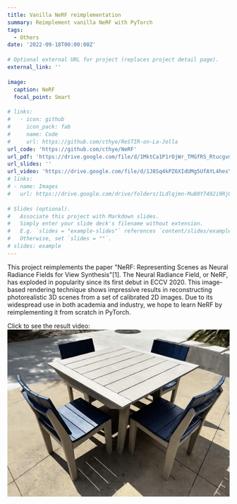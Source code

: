 ```yaml
---
title: Vanilla NeRF reimplementation
summary: Reimplement vanilla NeRF with PyTorch
tags:
  - Others
date: '2022-09-18T00:00:00Z'

# Optional external URL for project (replaces project detail page).
external_link: ''

image:
  caption: NeRF
  focal_point: Smart

# links:
#   - icon: github
#     icon_pack: fab
#     name: Code
#     url: https://github.com/cthye/ReSTIR-on-La-Jolla
url_code: 'https://github.com/cthye/NeRF'
url_pdf: 'https://drive.google.com/file/d/1MktCa1P1rOjWr_TMGfRS_Rtucgvmptyk/view?usp=sharing'
url_slides: ''
url_video: 'https://drive.google.com/file/d/1J8Sq4kPZ6XIdUMg5UfAYL4hesYGfC1gF/view?usp=sharing'
# links:
# - name: Images
#   url: https://drive.google.com/drive/folders/1Ldlqjmn-Mu80Y7492i9RjOTkFNoU9VAF?usp=sharing

# Slides (optional).
#   Associate this project with Markdown slides.
#   Simply enter your slide deck's filename without extension.
#   E.g. `slides = "example-slides"` references `content/slides/example-slides.md`.
#   Otherwise, set `slides = ""`.
# slides: example
---
```


This project reimplements the paper "NeRF: Representing Scenes as Neural Radiance Fields for View Synthesis"[1]. The Neural Radiance Field, or NeRF, has exploded in popularity since its first debut in ECCV 2020. This image-based rendering technique shows impressive results in reconstructing photorealistic 3D scenes from a set of calibrated 2D images. Due to its widespread use in both academia and industry, we hope to learn NeRF by reimplementing it from scratch in PyTorch.

Click to see the result video:
[![IMAGE ALT TEXT HERE](featured.png)](https://drive.google.com/file/d/1J8Sq4kPZ6XIdUMg5UfAYL4hesYGfC1gF/view?usp=sharing)




